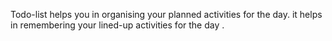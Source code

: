 Todo-list helps you in organising your planned activities for the day. it helps in remembering your lined-up activities for the day .